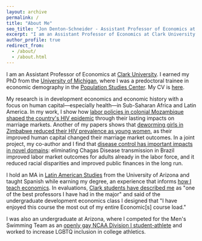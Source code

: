 ```yaml
---
layout: archive
permalink: /
title: "About Me"
seo_title: "Jon Denton-Schneider - Assistant Professor of Economics at Clark University"
excerpt: "I am an Assistant Professor of Economics at Clark University studying development and history with a focus on human capital."
author_profile: true
redirect_from: 
  - /about/
  - /about.html
---
```


<p>
I am an Assistant Professor of Economics at <a href="https://www.clarku.edu/departments/economics/">Clark University</a>. I earned my PhD from the <a href="https://lsa.umich.edu/econ">University of Michigan</a>, where I was a predoctoral trainee in economic demography in the <a href="https://www.psc.isr.umich.edu/">Population Studies Center</a>. My CV is <a href="https://jondentonschneider.com/files/denton-schneider_cv.pdf">here</a>.
</p>

<p>
My research is in development economics and economic history with a focus on human capital&mdash;especially health&mdash;in Sub-Saharan Africa and Latin America. In my work, I show how <a href="https://jondentonschneider.com/files/denton-schneider_institutions_hiv.pdf">labor policies in colonial Mozambique shaped the country's HIV epidemic</a> through their lasting impacts on marriage markets. Another of my papers shows that <a href="https://jondentonschneider.com/files/denton-schneider_deworming_hiv.pdf">deworming girls in Zimbabwe reduced their HIV prevalence as young women</a>, as their improved human capital changed their marriage market outcomes. In a joint project, my co-author and I find that <a href="https://jondentonschneider.com/research">disease control has important impacts in novel domains</a>: eliminating Chagas Disease transmission in Brazil improved labor market outcomes for adults already in the labor force, and it reduced racial disparities and improved public finances in the long run.
</p>

<p>
I hold an MA in <a href="https://las.arizona.edu/">Latin American Studies</a> from the University of Arizona and taught Spanish while earning my degree, an experience that informs <a href="https://jondentonschneider.com/teaching">how I teach economics</a>. In evaluations, <a href="https://jondentonschneider.com/files/denton-schneider_evaluations_clarku_econ128_f22.pdf">Clark students have described me</a> as "one of the best professors I have had in the major" and said of the undergraduate development economics class I designed that "I have enjoyed this course the most out of my entire Economic[s] course load."
</p>
    
<p>
I was also an undergraduate at Arizona, where I competed for the Men's Swimming Team as an <a href="https://jondentonschneider.com/personal">openly gay NCAA Division I student-athlete</a> and worked to increase LGBTQ inclusion in college athletics.
</p>
